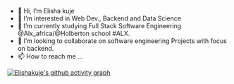 - 👋 Hi, I’m Elisha kuje
- 👀 I’m interested in Web Dev., Backend and Data Science
- 🌱 I’m currently studying Full Stack Software Engineering @Alx_africa/@Holberton school #ALX.
- 💞️ I’m looking to collaborate on software engineering Projects with focus on backend.
- 📫 How to reach me ...


[![Elishakuje's github activity graph](https://github-readme-activity-graph.cyclic.app/graph?username=elishakuje)](https://github.com/elishakuje/github-readme-activity-graph)

<!---
elishakuje is a ✨ special ✨ repository because its `README.md` (this file) appears on your GitHub profile.
You can click the Preview link to take a look at your changes.
--->
